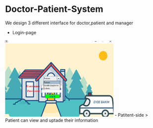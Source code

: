 # Doctor-Patient-System
 We design 3 different interface for doctor,patient and manager
 
 
- Login-page 
 <img src="img/login.png" width =350/>
- Patitent-side
 > Patient can view and uptade their information 
 
 
